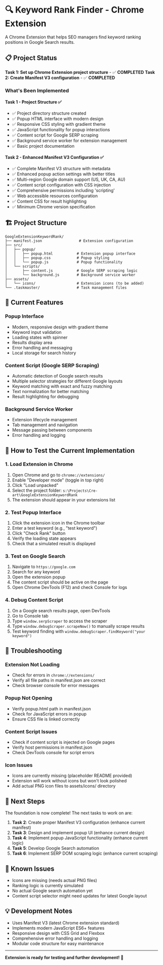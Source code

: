 # 🔍 Keyword Rank Finder - Chrome Extension

A Chrome Extension that helps SEO managers find keyword ranking positions in Google Search results.

## 📋 Project Status

**Task 1: Set up Chrome Extension project structure** - ✅ **COMPLETED**
**Task 2: Create Manifest V3 configuration** - ✅ **COMPLETED**

### What's Been Implemented

#### Task 1 - Project Structure ✅
- ✅ Project directory structure created
- ✅ Popup HTML interface with modern design
- ✅ Responsive CSS styling with gradient theme
- ✅ JavaScript functionality for popup interactions
- ✅ Content script for Google SERP scraping
- ✅ Background service worker for extension management
- ✅ Basic project documentation

#### Task 2 - Enhanced Manifest V3 Configuration ✅
- ✅ Complete Manifest V3 structure with metadata
- ✅ Enhanced popup action settings with better titles
- ✅ Multi-region Google domain support (US, UK, CA, AU)
- ✅ Content script configuration with CSS injection
- ✅ Comprehensive permissions including 'scripting'
- ✅ Web accessible resources configuration
- ✅ Content CSS for result highlighting
- ✅ Minimum Chrome version specification

## 🏗️ Project Structure

```
GoogleExtensionKeywordRank/
├── manifest.json                 # Extension configuration
├── src/
│   ├── popup/
│   │   ├── popup.html           # Extension popup interface
│   │   ├── popup.css            # Popup styling
│   │   └── popup.js             # Popup functionality
│   └── scripts/
│       ├── content.js           # Google SERP scraping logic
│       └── background.js        # Background service worker
├── assets/
│   └── icons/                   # Extension icons (to be added)
└── .taskmaster/                 # Task management files
```

## 🚀 Current Features

### Popup Interface
- Modern, responsive design with gradient theme
- Keyword input validation
- Loading states with spinner
- Results display area
- Error handling and messaging
- Local storage for search history

### Content Script (Google SERP Scraping)
- Automatic detection of Google search results
- Multiple selector strategies for different Google layouts
- Keyword matching with exact and fuzzy matching
- Text normalization for better matching
- Result highlighting for debugging

### Background Service Worker
- Extension lifecycle management
- Tab management and navigation
- Message passing between components
- Error handling and logging

## 🧪 How to Test the Current Implementation

### 1. Load Extension in Chrome

1. Open Chrome and go to `chrome://extensions/`
2. Enable "Developer mode" (toggle in top right)
3. Click "Load unpacked"
4. Select the project folder: `s:\Projects\Cre-art\GoogleExtensionKeywordRank`
5. The extension should appear in your extensions list

### 2. Test Popup Interface

1. Click the extension icon in the Chrome toolbar
2. Enter a test keyword (e.g., "test keyword")
3. Click "Check Rank" button
4. Verify the loading state appears
5. Check that a simulated result is displayed

### 3. Test on Google Search

1. Navigate to `https://google.com`
2. Search for any keyword
3. Open the extension popup
4. The content script should be active on the page
5. Open Chrome DevTools (F12) and check Console for logs

### 4. Debug Content Script

1. On a Google search results page, open DevTools
2. Go to Console tab
3. Type `window.serpScraper` to access the scraper
4. Type `window.debugScraper.scrapeNow()` to manually scrape results
5. Test keyword finding with `window.debugScraper.findKeyword("your keyword")`

## 🔧 Troubleshooting

### Extension Not Loading
- Check for errors in `chrome://extensions/`
- Verify all file paths in manifest.json are correct
- Check browser console for error messages

### Popup Not Opening
- Verify popup.html path in manifest.json
- Check for JavaScript errors in popup
- Ensure CSS file is linked correctly

### Content Script Issues
- Check if content script is injected on Google pages
- Verify host permissions in manifest.json
- Check DevTools console for script errors

### Icon Issues
- Icons are currently missing (placeholder README provided)
- Extension will work without icons but won't look polished
- Add actual PNG icon files to assets/icons/ directory

## 📝 Next Steps

The foundation is now complete! The next tasks to work on are:

1. **Task 2**: Create proper Manifest V3 configuration (enhance current manifest)
2. **Task 3**: Design and implement popup UI (enhance current design)
3. **Task 4**: Implement popup JavaScript functionality (enhance current logic)
4. **Task 5**: Develop Google Search automation
5. **Task 6**: Implement SERP DOM scraping logic (enhance current scraping)

## 🐛 Known Issues

- Icons are missing (needs actual PNG files)
- Ranking logic is currently simulated
- No actual Google search automation yet
- Content script selector might need updates for latest Google layout

## 💡 Development Notes

- Uses Manifest V3 (latest Chrome extension standard)
- Implements modern JavaScript ES6+ features
- Responsive design with CSS Grid and Flexbox
- Comprehensive error handling and logging
- Modular code structure for easy maintenance

---

**Extension is ready for testing and further development!** 🎉
